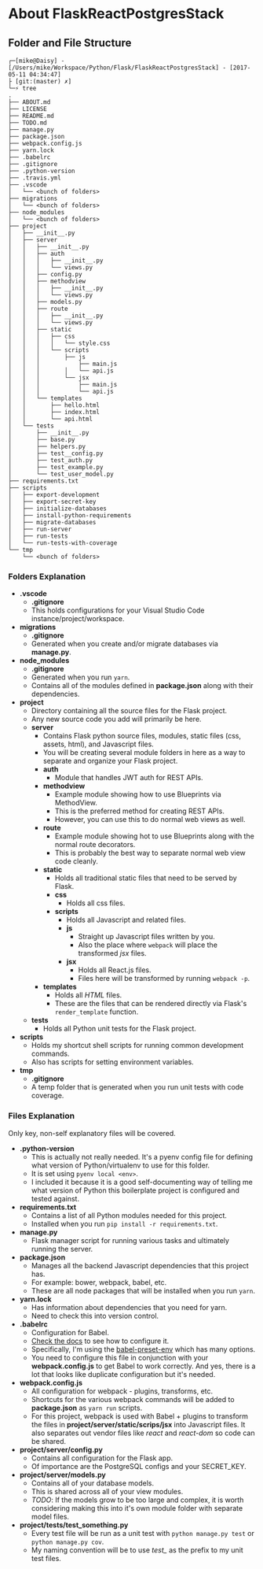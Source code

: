 # About FlaskReactPostgresStack

## Folder and File Structure

```
┌─[mike@Daisy] - [/Users/mike/Workspace/Python/Flask/FlaskReactPostgresStack] - [2017-05-11 04:34:47]
├ [git:(master) ✗]
└─⚡ tree
.
├── ABOUT.md
├── LICENSE
├── README.md
├── TODO.md
├── manage.py
├── package.json
├── webpack.config.js
├── yarn.lock
├── .babelrc
├── .gitignore
├── .python-version
├── .travis.yml
├── .vscode
│   └── <bunch of folders>
├── migrations
│   └── <bunch of folders>
├── node_modules
│   └── <bunch of folders>
├── project
│   ├── __init__.py
│   ├── server
│   │   ├── __init__.py
│   │   ├── auth
│   │   │   ├── __init__.py
│   │   │   └── views.py
│   │   ├── config.py
│   │   ├── methodview
│   │   │   ├── __init__.py
│   │   │   └── views.py
│   │   ├── models.py
│   │   ├── route
│   │   │   ├── __init__.py
│   │   │   └── views.py
│   │   ├── static
│   │   │   ├── css
│   │   │   │   └── style.css
│   │   │   └── scripts
│   │   │       ├── js
│   │   │           ├── main.js
│   │   │       │   └── api.js
│   │   │       └── jsx
│   │   │           ├── main.js
│   │   │           └── api.js
│   │   └── templates
│   │       ├── hello.html
│   │       ├── index.html
│   │       └── api.html
│   └── tests
│       ├── __init__.py
│       ├── base.py
│       ├── helpers.py
│       ├── test__config.py
│       ├── test_auth.py
│       ├── test_example.py
│       └── test_user_model.py
├── requirements.txt
├── scripts
│   ├── export-development
│   ├── export-secret-key
│   ├── initialize-databases
│   ├── install-python-requirements
│   ├── migrate-databases
│   ├── run-server
│   ├── run-tests
│   └── run-tests-with-coverage
└── tmp
    └── <bunch of folders>
```

### Folders Explanation

* **.vscode**
    * **.gitignore**
    * This holds configurations for your Visual Studio Code instance/project/workspace.
* **migrations**
    * **.gitignore**
    * Generated when you create and/or migrate databases via **manage.py**.
* **node_modules**
    * **.gitignore**
    * Generated when you run `yarn`.
    * Contains all of the modules defined in **package.json** along with their dependencies.
* **project**
    * Directory containing all the source files for the Flask project.
    * Any new source code you add will primarily be here.
    *  **server**
        * Contains Flask python source files, modules, static files (css, assets, html), and Javascript files.
        * You will be creating several module folders in here as a way to separate and organize your Flask project.
        * **auth**
            * Module that handles JWT auth for REST APIs.
        * **methodview**
            * Example module showing how to use Blueprints via MethodView.
            * This is the preferred method for creating REST APIs.
            * However, you can use this to do normal web views as well.
        * **route**
            * Example module showing hot to use Blueprints along with the normal route decorators.
            * This is probably the best way to separate normal web view code cleanly.
        * **static**
            * Holds all traditional static files that need to be served by Flask.
            * **css**
                * Holds all css files.
            * **scripts**
                * Holds all Javascript and related files.
                * **js**
                    * Straight up Javascript files written by you.
                    * Also the place where `webpack` will place the transformed *jsx* files.
                * **jsx**
                    * Holds all React.js files.
                    * Files here will be transformed by running `webpack -p`.
        * **templates**
            * Holds all *HTML* files.
            * These are the files that can be rendered directly via Flask's `render_template` function.
    * **tests**
        * Holds all Python unit tests for the Flask project.
* **scripts**
    * Holds my shortcut shell scripts for running common development commands.
    * Also has scripts for setting environment variables.
* **tmp**
    * **.gitignore**
    * A temp folder that is generated when you run unit tests with code coverage.

### Files Explanation

Only key, non-self explanatory files will be covered.

* **.python-version**
    * This is actually not really needed. It's a pyenv config file for defining what version of Python/virtualenv to use for this folder.
    * It is set using `pyenv local <env>`.
    * I included it because it is a good self-documenting way of telling me what version of Python this boilerplate project is configured and tested against.
* **requirements.txt**
    * Contains a list of all Python modules needed for this project.
    * Installed when you run `pip install -r requirements.txt`.
* **manage.py**
    * Flask manager script for running various tasks and ultimately running the server.
* **package.json**
    * Manages all the backend Javascript dependencies that this project has.
    * For example: bower, webpack, babel, etc.
    * These are all node packages that will be installed when you run `yarn`.
* **yarn.lock**
    * Has information about dependencies that you need for yarn.
    * Need to check this into version control.
* **.babelrc**
    * Configuration for Babel.
    * [Check the docs](https://babeljs.io/docs/usage/babelrc/) to see how to configure it.
    * Specifically, I'm using the [babel-preset-env](http://babeljs.io/docs/plugins/preset-env/) which has many options.
    * You need to configure this file in conjunction with your **webpack.config.js** to get Babel to work correctly. And yes, there is a lot that looks like duplicate configuration but it's needed.
* **webpack.config.js**
    * All configuration for webpack - plugins, transforms, etc.
    * Shortcuts for the various webpack commands will be added to **package.json** as `yarn run` scripts.
    * For this project, webpack is used with Babel + plugins to transform the files in **project/server/static/scrips/jsx** into Javascript files. It also separates out vendor files like _react_ and _react-dom_ so code can be shared.
* **project/server/config.py**
    * Contains all configuration for the Flask app.
    * Of importance are the PostgreSQL configs and your SECRET_KEY.
* **project/server/models.py**
    * Contains all of your database models.
    * This is shared across all of your view modules.
    * *TODO*: If the models grow to be too large and complex, it is worth considering making this into it's own module folder with separate model files.
* **project/tests/test_something.py**
    * Every test file will be run as a unit test with `python manage.py test` or `python manage.py cov`.
    * My naming convention will be to use *test_* as the prefix to my unit test files.

